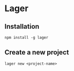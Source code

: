 Lager
===

Installation
---

```
npm install -g lager
```

Create a new project
---

```
lager new <project-name>
```
